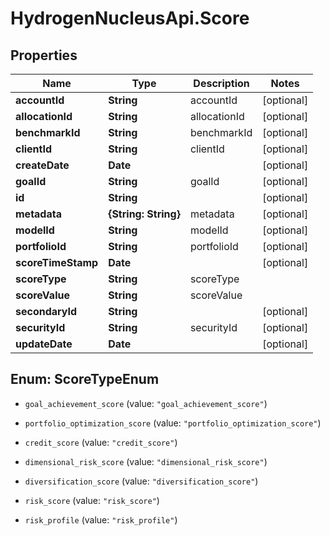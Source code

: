 # HydrogenNucleusApi.Score

## Properties
Name | Type | Description | Notes
------------ | ------------- | ------------- | -------------
**accountId** | **String** | accountId | [optional] 
**allocationId** | **String** | allocationId | [optional] 
**benchmarkId** | **String** | benchmarkId | [optional] 
**clientId** | **String** | clientId | [optional] 
**createDate** | **Date** |  | [optional] 
**goalId** | **String** | goalId | [optional] 
**id** | **String** |  | [optional] 
**metadata** | **{String: String}** | metadata | [optional] 
**modelId** | **String** | modelId | [optional] 
**portfolioId** | **String** | portfolioId | [optional] 
**scoreTimeStamp** | **Date** |  | [optional] 
**scoreType** | **String** | scoreType | 
**scoreValue** | **String** | scoreValue | 
**secondaryId** | **String** |  | [optional] 
**securityId** | **String** | securityId | [optional] 
**updateDate** | **Date** |  | [optional] 


<a name="ScoreTypeEnum"></a>
## Enum: ScoreTypeEnum


* `goal_achievement_score` (value: `"goal_achievement_score"`)

* `portfolio_optimization_score` (value: `"portfolio_optimization_score"`)

* `credit_score` (value: `"credit_score"`)

* `dimensional_risk_score` (value: `"dimensional_risk_score"`)

* `diversification_score` (value: `"diversification_score"`)

* `risk_score` (value: `"risk_score"`)

* `risk_profile` (value: `"risk_profile"`)




